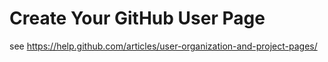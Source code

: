 # Create Your GitHub User Page

see
https://help.github.com/articles/user-organization-and-project-pages/

